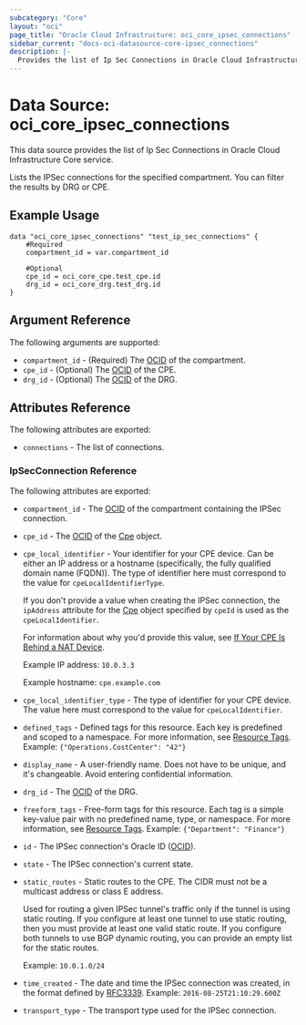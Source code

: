 ```yaml
---
subcategory: "Core"
layout: "oci"
page_title: "Oracle Cloud Infrastructure: oci_core_ipsec_connections"
sidebar_current: "docs-oci-datasource-core-ipsec_connections"
description: |-
  Provides the list of Ip Sec Connections in Oracle Cloud Infrastructure Core service
---
```


# Data Source: oci_core_ipsec_connections
This data source provides the list of Ip Sec Connections in Oracle Cloud Infrastructure Core service.

Lists the IPSec connections for the specified compartment. You can filter the
results by DRG or CPE.


## Example Usage

```hcl
data "oci_core_ipsec_connections" "test_ip_sec_connections" {
	#Required
	compartment_id = var.compartment_id

	#Optional
	cpe_id = oci_core_cpe.test_cpe.id
	drg_id = oci_core_drg.test_drg.id
}
```

## Argument Reference

The following arguments are supported:

* `compartment_id` - (Required) The [OCID](https://docs.cloud.oracle.com/iaas/Content/General/Concepts/identifiers.htm) of the compartment.
* `cpe_id` - (Optional) The [OCID](https://docs.cloud.oracle.com/iaas/Content/General/Concepts/identifiers.htm) of the CPE.
* `drg_id` - (Optional) The [OCID](https://docs.cloud.oracle.com/iaas/Content/General/Concepts/identifiers.htm) of the DRG.


## Attributes Reference

The following attributes are exported:

* `connections` - The list of connections.

### IpSecConnection Reference

The following attributes are exported:

* `compartment_id` - The [OCID](https://docs.cloud.oracle.com/iaas/Content/General/Concepts/identifiers.htm) of the compartment containing the IPSec connection.
* `cpe_id` - The [OCID](https://docs.cloud.oracle.com/iaas/Content/General/Concepts/identifiers.htm) of the [Cpe](https://docs.cloud.oracle.com/iaas/api/#/en/iaas/latest/Cpe/) object.
* `cpe_local_identifier` - Your identifier for your CPE device. Can be either an IP address or a hostname (specifically, the fully qualified domain name (FQDN)). The type of identifier here must correspond to the value for `cpeLocalIdentifierType`.

	If you don't provide a value when creating the IPSec connection, the `ipAddress` attribute for the [Cpe](https://docs.cloud.oracle.com/iaas/api/#/en/iaas/latest/Cpe/) object specified by `cpeId` is used as the `cpeLocalIdentifier`.

	For information about why you'd provide this value, see [If Your CPE Is Behind a NAT Device](https://docs.cloud.oracle.com/iaas/Content/Network/Tasks/overviewIPsec.htm#nat).

	Example IP address: `10.0.3.3`

	Example hostname: `cpe.example.com` 
* `cpe_local_identifier_type` - The type of identifier for your CPE device. The value here must correspond to the value for `cpeLocalIdentifier`. 
* `defined_tags` - Defined tags for this resource. Each key is predefined and scoped to a namespace. For more information, see [Resource Tags](https://docs.cloud.oracle.com/iaas/Content/General/Concepts/resourcetags.htm).  Example: `{"Operations.CostCenter": "42"}` 
* `display_name` - A user-friendly name. Does not have to be unique, and it's changeable. Avoid entering confidential information. 
* `drg_id` - The [OCID](https://docs.cloud.oracle.com/iaas/Content/General/Concepts/identifiers.htm) of the DRG.
* `freeform_tags` - Free-form tags for this resource. Each tag is a simple key-value pair with no predefined name, type, or namespace. For more information, see [Resource Tags](https://docs.cloud.oracle.com/iaas/Content/General/Concepts/resourcetags.htm).  Example: `{"Department": "Finance"}` 
* `id` - The IPSec connection's Oracle ID ([OCID](https://docs.cloud.oracle.com/iaas/Content/General/Concepts/identifiers.htm)).
* `state` - The IPSec connection's current state.
* `static_routes` - Static routes to the CPE. The CIDR must not be a multicast address or class E address.

	Used for routing a given IPSec tunnel's traffic only if the tunnel is using static routing. If you configure at least one tunnel to use static routing, then you must provide at least one valid static route. If you configure both tunnels to use BGP dynamic routing, you can provide an empty list for the static routes.

	 Example: `10.0.1.0/24` 
* `time_created` - The date and time the IPSec connection was created, in the format defined by [RFC3339](https://tools.ietf.org/html/rfc3339).  Example: `2016-08-25T21:10:29.600Z` 
* `transport_type` - The transport type used for the IPSec connection. 

